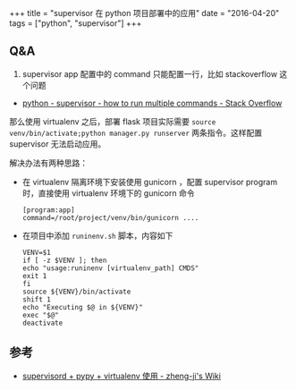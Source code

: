 +++
title = "supervisor 在 python 项目部署中的应用"
date = "2016-04-20"
tags = ["python", "supervisor"]
+++



## Q&A

1. supervisor app 配置中的 command 只能配置一行，比如 stackoverflow 这个问题 
  
  * [python - supervisor - how to run multiple commands - Stack Overflow](http://stackoverflow.com/questions/28994647/supervisor-how-to-run-multiple-commands)
  
  那么使用 virtualenv 之后，部署 flask 项目实际需要 `source venv/bin/activate;python manager.py runserver` 两条指令。这样配置 supervisor 无法启动应用。
  
  解决办法有两种思路：
  
  * 在 virtualenv 隔离环境下安装使用 gunicorn ，配置 supervisor program 时，直接使用 virtualenv 环境下的 gunicorn 命令
  
    ```
    [program:app]
    command=/root/project/venv/bin/gunicorn ....
    ```

  * 在项目中添加 `runinenv.sh` 脚本，内容如下

    ```
    VENV=$1
    if [ -z $VENV ]; then
    echo "usage:runinenv [virtualenv_path] CMDS"
    exit 1
    fi
    source ${VENV}/bin/activate
    shift 1
    echo "Executing $@ in ${VENV}"
    exec "$@"
    deactivate
    ```
    
## 参考
 
 * [supervisord + pypy + virtualenv 使用 - zheng-ji's Wiki](http://wiki.zheng-ji.info/Python/supervisord.html)


